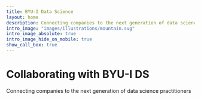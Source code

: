 ```yaml
---
title: BYU-I Data Science
layout: home
description: Connecting companies to the next generation of data science practitioners.
intro_image: "images/illustrations/mountain.svg"
intro_image_absolute: true
intro_image_hide_on_mobile: true
show_call_box: true
---
```


# Collaborating with BYU-I DS

Connecting companies to the next generation of data science practitioners
